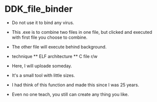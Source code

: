 # DDK_file_binder
* Do not use it to bind any virus.

* This .exe is to combine two files in one file, but clicked and executed with first file you choose to combine.
* The other file will execute behind background.

* technique
** ELF architecture
** C file r/w

* Here, I will uploade someday.
* It's a small tool with little sizes.
* I had think of this function and made this since I was 25 years.
* Even no one teach, you still can create any thing you like. 
